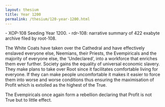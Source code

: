 ```yaml
---
layout: thesium
title: Year 1200
permalink: /thesium/120-year-1200.html
---
```


<div class="quote-heading">
- XOP-108 Seeding Year 1200.
- rdr-108: narrative summary of 422 exabyte archive filed by root-108.  
</div>

The White Coats have taken over the Cathedral and have effectively enslaved everyone else, Neemians, their Priests, the Evempiricals and the majority of everyone else, the 'Undeclared', into a workforce that enriches them ever further. Society gains the equality of universal economic slavery. They make plans to take over Root since it facilitates comfortable living for everyone. If they can make people uncomfortable it makes it easier to force them into worse and worse conditions thus ensuring the maximisation of Profit which is extolled as the highest of the True.

The Evempiricals once again form a rebellion declaring that Profit is not True but to little effect.


